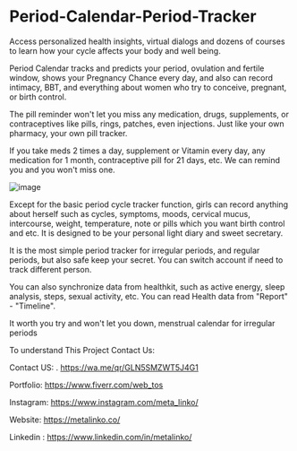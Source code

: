 # Period-Calendar-Period-Tracker


Access personalized health insights, virtual dialogs and dozens of courses to learn how your cycle affects your body and well being.


Period Calendar tracks and predicts your period, ovulation and fertile window, shows your Pregnancy Chance every day, and also can record intimacy, BBT, and everything about women who try to conceive, pregnant, or birth control.


The pill reminder won't let you miss any medication, drugs, supplements, or contraceptives like pills, rings, patches, even injections. Just like your own pharmacy, your own pill tracker.


If you take meds 2 times a day, supplement or Vitamin every day, any medication for 1 month, contraceptive pill for 21 days, etc. We can remind you and you won't miss one.


![image](https://user-images.githubusercontent.com/52374633/180609735-63178a66-642f-4c76-b3bf-815d4a84f43a.png)


Except for the basic period cycle tracker function, girls can record anything about herself such as cycles, symptoms, moods, cervical mucus, intercourse, weight, temperature, note or pills which you want birth control and etc. It is designed to be your personal light diary and sweet secretary.


It is the most simple period tracker for irregular periods, and regular periods, but also safe keep your secret. You can switch account if need to track different person.


You can also synchronize data from healthkit, such as active energy, sleep analysis, steps, sexual activity, etc. You can read Health data from "Report" - "Timeline".


It worth you try and won't let you down, menstrual calendar for irregular periods


To understand This Project Contact Us:

Contact US: . https://wa.me/qr/GLN5SMZWT5J4G1

Portfolio: https://www.fiverr.com/web_tos

Instagram: https://www.instagram.com/meta_linko/

Website: https://metalinko.co/

Linkedin : https://www.linkedin.com/in/metalinko/
